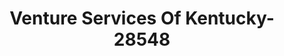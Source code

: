 ---
f_zip-code: 41041
f_state-code: KY
title: Venture Services Of Kentucky-28548
f_phone: 606-849-3040
f_city-only: Flemingsburg
f_address: 997 Elizaville Ave Flemingsburg
f_location-unique-id: '28548'
slug: venture-services-of-kentucky-28548
updated-on: '2024-05-30T13:46:58.046Z'
created-on: '2024-05-30T13:36:59.803Z'
published-on: '2024-05-30T13:54:32.469Z'
f_city-state: cms/city/flemingsburg-ky.md
f_company: cms/company/venture-services-of-kentucky.md
f_state: cms/state/kentucky.md
layout: '[payday-loan].html'
tags: payday-loan
---
